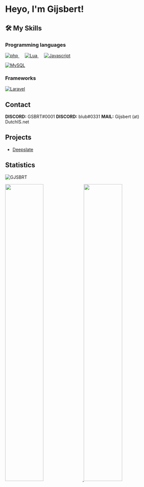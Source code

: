 <h1>Heyo, I'm Gijsbert!</h1>


## 🛠️ My Skills

### Programming languages

<p align="left"> 
  <a href="https://php.net/">
    <img alt="php" src="https://img.shields.io/badge/Php-474A8A?style=for-the-badge&logo=php&logoColor=white"/>
  </a>
&emsp;
<a href="https://lua.org/">
    <img alt="Lua" src="https://img.shields.io/badge/Lua-000080?style=for-the-badge&logo=lua&logoColor=white"/>
  </a>
  &emsp;
<a href="https://www.javascript.com">
    <img alt="Javascript" src="https://img.shields.io/badge/Javascript-f0db4f?style=for-the-badge&logo=javascript&logoColor=black"/>
  </a>
</p>
<a href="https://www.mysql.com">
    <img alt="MySQL" src="https://img.shields.io/badge/MySQL-add8e6?style=for-the-badge&logo=mysql&logoColor=white"/>
  </a>
</p>

### Frameworks
<p align="left"> 
  <a href="https://laravel.com/" target="_blank"> 
     <img alt="Laravel" src="https://img.shields.io/badge/Laravel-fb503b?style=for-the-badge&logo=laravel&logoColor=white">
   </a>
</p>
  
## Contact
**DISCORD:** GSBRT#0001
**DISCORD:** blub#0331
**MAIL:** Gijsbert (at) DutchIS.net

## Projects
- <a href="https://gijs.eu">Deepslate</a>
  
<details hidden>
<summary>Past Projects</summary>
<br>
  <ul>
    <li><a href="https://bothosted.com" target="_blank">Bot Hosted</a>(hosting)</li>
<li>Allocated Network(game network)</li>
<li>2Survival(fivem)</li>
<li>2GO(fivem)</li>
<li>Real Surival(fivem)</li>
<li>Holtenbronx(fivem)</li>
<li>Duindorp Roleplay(fivem)</li>
<li>Zwanenburg Roleplay(fivem)</li>
<li>Kronenburg Roleplay(fivem)</li>
<li>Gelderland Roleplay(fivem)</li>
<li>Sidelife RP(fivem)</li>
<li>Zieke Meuk Combat(fivem)</li>
<li>West West(fivem)</li>
<li>Berg Heuvel(fivem)</li>
<li>Minecraft Party(minecraft)</li>
  </ul>
</details>
  
## Statistics
<p align="left"> <img src="https://komarev.com/ghpvc/?username=GJSBRT&label=Profile%20views&color=0e75b6&style=flat" alt="GJSBRT"></img> </p>
<p align="left">
  <a href="https://gijs.eu">
    <img width="49.5%" src="https://github-readme-stats.vercel.app/api?username=gjsbrt&show_icons=true&theme=dark&hide_border=true" />
    <img width="49.5%" src="https://github-readme-streak-stats.herokuapp.com/?user=gjsbrt&theme=dark&hide_border=true" />
  </a>
</p>
<br>
